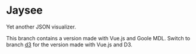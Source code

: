 Jaysee
=======

Yet another JSON visualizer.

This branch contains a version made with Vue.js and Goole MDL. Switch to branch [d3](https://github.com/medicor/jaysee/tree/d3) for the version made with Vue.js and D3.
